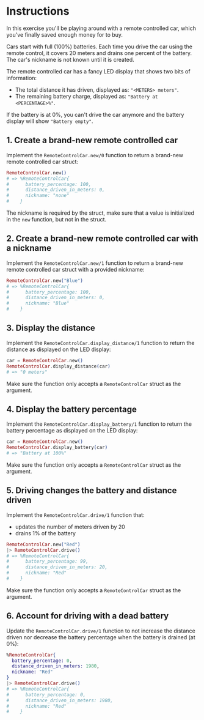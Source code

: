 # Instructions

In this exercise you'll be playing around with a remote controlled car, which you've finally saved enough money for to buy.

Cars start with full (100%) batteries. Each time you drive the car using the remote control, it covers 20 meters and drains one percent of the battery. The car's nickname is not known until it is created.

The remote controlled car has a fancy LED display that shows two bits of information:

- The total distance it has driven, displayed as: `"<METERS> meters"`.
- The remaining battery charge, displayed as: `"Battery at <PERCENTAGE>%"`.

If the battery is at 0%, you can't drive the car anymore and the battery display will show `"Battery empty"`.

## 1. Create a brand-new remote controlled car

Implement the `RemoteControlCar.new/0` function to return a brand-new remote controlled car struct:

```elixir
RemoteControlCar.new()
# => %RemoteControlCar{
#      battery_percentage: 100,
#      distance_driven_in_meters: 0,
#      nickname: "none"
#    }
```

The nickname is required by the struct, make sure that a value is initialized in the `new` function, but not in the struct.

## 2. Create a brand-new remote controlled car with a nickname

Implement the `RemoteControlCar.new/1` function to return a brand-new remote controlled car struct with a provided nickname:

```elixir
RemoteControlCar.new("Blue")
# => %RemoteControlCar{
#      battery_percentage: 100,
#      distance_driven_in_meters: 0,
#      nickname: "Blue"
#    }
```

## 3. Display the distance

Implement the `RemoteControlCar.display_distance/1` function to return the distance as displayed on the LED display:

```elixir
car = RemoteControlCar.new()
RemoteControlCar.display_distance(car)
# => "0 meters"
```

Make sure the function only accepts a `RemoteControlCar` struct as the argument.

## 4. Display the battery percentage

Implement the `RemoteControlCar.display_battery/1` function to return the battery percentage as displayed on the LED display:

```elixir
car = RemoteControlCar.new()
RemoteControlCar.display_battery(car)
# => "Battery at 100%"
```

Make sure the function only accepts a `RemoteControlCar` struct as the argument.

## 5. Driving changes the battery and distance driven

Implement the `RemoteControlCar.drive/1` function that:

- updates the number of meters driven by 20
- drains 1% of the battery

```elixir
RemoteControlCar.new("Red")
|> RemoteControlCar.drive()
# => %RemoteControlCar{
#      battery_percentage: 99,
#      distance_driven_in_meters: 20,
#      nickname: "Red"
#    }

```

Make sure the function only accepts a `RemoteControlCar` struct as the argument.

## 6. Account for driving with a dead battery

Update the `RemoteControlCar.drive/1` function to not increase the distance driven nor decrease the battery percentage when the battery is drained (at 0%):

```elixir
%RemoteControlCar{
  battery_percentage: 0,
  distance_driven_in_meters: 1980,
  nickname: "Red"
}
|> RemoteControlCar.drive()
# => %RemoteControlCar{
#      battery_percentage: 0,
#      distance_driven_in_meters: 1980,
#      nickname: "Red"
#    }
```

